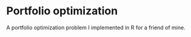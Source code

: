 # Portfolio optimization

A portfolio optimization problem I implemented in R for a friend of mine.
